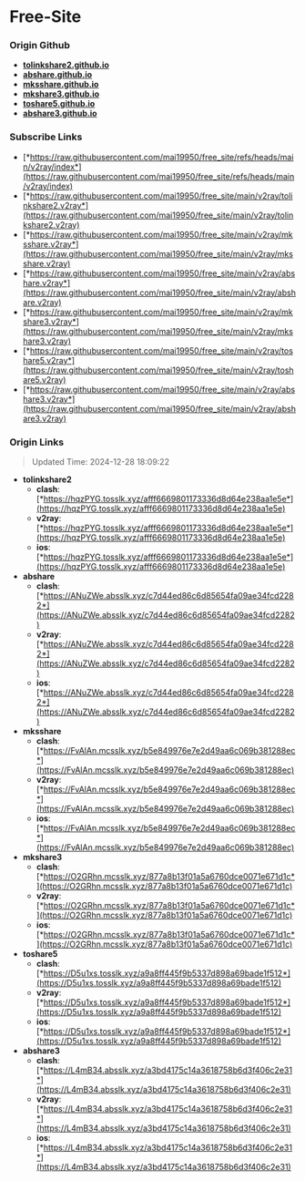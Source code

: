 # Free-Site

### Origin Github

- [**tolinkshare2.github.io**](https://github.com/tolinkshare2/tolinkshare2.github.io)
- [**abshare.github.io**](https://github.com/abshare/abshare.github.io)
- [**mksshare.github.io**](https://github.com/mksshare/mksshare.github.io)
- [**mkshare3.github.io**](https://github.com/mkshare3/mkshare3.github.io)
- [**toshare5.github.io**](https://github.com/toshare5/toshare5.github.io)
- [**abshare3.github.io**](https://github.com/abshare3/abshare3.github.io)

### Subscribe Links

- [*https://raw.githubusercontent.com/mai19950/free_site/refs/heads/main/v2ray/index*](https://raw.githubusercontent.com/mai19950/free_site/refs/heads/main/v2ray/index)
- [*https://raw.githubusercontent.com/mai19950/free_site/main/v2ray/tolinkshare2.v2ray*](https://raw.githubusercontent.com/mai19950/free_site/main/v2ray/tolinkshare2.v2ray)
- [*https://raw.githubusercontent.com/mai19950/free_site/main/v2ray/mksshare.v2ray*](https://raw.githubusercontent.com/mai19950/free_site/main/v2ray/mksshare.v2ray)
- [*https://raw.githubusercontent.com/mai19950/free_site/main/v2ray/abshare.v2ray*](https://raw.githubusercontent.com/mai19950/free_site/main/v2ray/abshare.v2ray)
- [*https://raw.githubusercontent.com/mai19950/free_site/main/v2ray/mkshare3.v2ray*](https://raw.githubusercontent.com/mai19950/free_site/main/v2ray/mkshare3.v2ray)
- [*https://raw.githubusercontent.com/mai19950/free_site/main/v2ray/toshare5.v2ray*](https://raw.githubusercontent.com/mai19950/free_site/main/v2ray/toshare5.v2ray)
- [*https://raw.githubusercontent.com/mai19950/free_site/main/v2ray/abshare3.v2ray*](https://raw.githubusercontent.com/mai19950/free_site/main/v2ray/abshare3.v2ray)

### Origin Links

> Updated Time: 2024-12-28 18:09:22

- **tolinkshare2**
  - **clash**: [*https://hqzPYG.tosslk.xyz/afff6669801173336d8d64e238aa1e5e*](https://hqzPYG.tosslk.xyz/afff6669801173336d8d64e238aa1e5e)
  - **v2ray**: [*https://hqzPYG.tosslk.xyz/afff6669801173336d8d64e238aa1e5e*](https://hqzPYG.tosslk.xyz/afff6669801173336d8d64e238aa1e5e)
  - **ios**: [*https://hqzPYG.tosslk.xyz/afff6669801173336d8d64e238aa1e5e*](https://hqzPYG.tosslk.xyz/afff6669801173336d8d64e238aa1e5e)
- **abshare**
  - **clash**: [*https://ANuZWe.absslk.xyz/c7d44ed86c6d85654fa09ae34fcd2282*](https://ANuZWe.absslk.xyz/c7d44ed86c6d85654fa09ae34fcd2282)
  - **v2ray**: [*https://ANuZWe.absslk.xyz/c7d44ed86c6d85654fa09ae34fcd2282*](https://ANuZWe.absslk.xyz/c7d44ed86c6d85654fa09ae34fcd2282)
  - **ios**: [*https://ANuZWe.absslk.xyz/c7d44ed86c6d85654fa09ae34fcd2282*](https://ANuZWe.absslk.xyz/c7d44ed86c6d85654fa09ae34fcd2282)
- **mksshare**
  - **clash**: [*https://FvAlAn.mcsslk.xyz/b5e849976e7e2d49aa6c069b381288ec*](https://FvAlAn.mcsslk.xyz/b5e849976e7e2d49aa6c069b381288ec)
  - **v2ray**: [*https://FvAlAn.mcsslk.xyz/b5e849976e7e2d49aa6c069b381288ec*](https://FvAlAn.mcsslk.xyz/b5e849976e7e2d49aa6c069b381288ec)
  - **ios**: [*https://FvAlAn.mcsslk.xyz/b5e849976e7e2d49aa6c069b381288ec*](https://FvAlAn.mcsslk.xyz/b5e849976e7e2d49aa6c069b381288ec)
- **mkshare3**
  - **clash**: [*https://O2GRhn.mcsslk.xyz/877a8b13f01a5a6760dce0071e671d1c*](https://O2GRhn.mcsslk.xyz/877a8b13f01a5a6760dce0071e671d1c)
  - **v2ray**: [*https://O2GRhn.mcsslk.xyz/877a8b13f01a5a6760dce0071e671d1c*](https://O2GRhn.mcsslk.xyz/877a8b13f01a5a6760dce0071e671d1c)
  - **ios**: [*https://O2GRhn.mcsslk.xyz/877a8b13f01a5a6760dce0071e671d1c*](https://O2GRhn.mcsslk.xyz/877a8b13f01a5a6760dce0071e671d1c)
- **toshare5**
  - **clash**: [*https://D5u1xs.tosslk.xyz/a9a8ff445f9b5337d898a69bade1f512*](https://D5u1xs.tosslk.xyz/a9a8ff445f9b5337d898a69bade1f512)
  - **v2ray**: [*https://D5u1xs.tosslk.xyz/a9a8ff445f9b5337d898a69bade1f512*](https://D5u1xs.tosslk.xyz/a9a8ff445f9b5337d898a69bade1f512)
  - **ios**: [*https://D5u1xs.tosslk.xyz/a9a8ff445f9b5337d898a69bade1f512*](https://D5u1xs.tosslk.xyz/a9a8ff445f9b5337d898a69bade1f512)
- **abshare3**
  - **clash**: [*https://L4mB34.absslk.xyz/a3bd4175c14a3618758b6d3f406c2e31*](https://L4mB34.absslk.xyz/a3bd4175c14a3618758b6d3f406c2e31)
  - **v2ray**: [*https://L4mB34.absslk.xyz/a3bd4175c14a3618758b6d3f406c2e31*](https://L4mB34.absslk.xyz/a3bd4175c14a3618758b6d3f406c2e31)
  - **ios**: [*https://L4mB34.absslk.xyz/a3bd4175c14a3618758b6d3f406c2e31*](https://L4mB34.absslk.xyz/a3bd4175c14a3618758b6d3f406c2e31)
